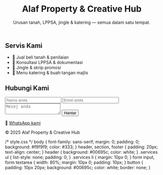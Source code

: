 <!-- index.html -->
<!DOCTYPE html>
<html lang="ms">
<head>
  <meta charset="UTF-8">
  <meta name="viewport" content="width=device-width, initial-scale=1.0">
  <title>Alaf Property & Creative Hub</title>
  <link rel="stylesheet" href="style.css">
</head>
<body>
  <header>
    <h1>Alaf Property & Creative Hub</h1>
    <p>Urusan tanah, LPPSA, jingle & katering — semua dalam satu tempat.</p>
  </header>

  <section class="services">
    <h2>Servis Kami</h2>
    <ul>
      <li>📍 Jual beli tanah & penilaian</li>
      <li>📄 Konsultasi LPPSA & dokumentasi</li>
      <li>🎵 Jingle & skrip promosi</li>
      <li>🍱 Menu katering & buah tangan majlis</li>
    </ul>
  </section>

  <section class="contact">
    <h2>Hubungi Kami</h2>
    <form>
      <input type="text" placeholder="Nama anda" required>
      <input type="email" placeholder="Emel anda" required>
      <textarea placeholder="Mesej anda" required></textarea>
      <button type="submit">Hantar</button>
    </form>
    <p>📱 <a href="https://wa.me/60123456789">WhatsApp kami</a></p>
  </section>

  <footer>
    <p>&copy; 2025 Alaf Property & Creative Hub</p>
  </footer>
</body>
</html>

/* style.css */
body {
  font-family: sans-serif;
  margin: 0;
  padding: 0;
  background: #f9f9f9;
  color: #333;
}
header, section, footer {
  padding: 20px;
  text-align: center;
}
header {
  background: #00695c;
  color: white;
}
.services ul {
  list-style: none;
  padding: 0;
}
.services li {
  margin: 10px 0;
}
form input, form textarea {
  width: 80%;
  margin: 10px 0;
  padding: 10px;
}
button {
  padding: 10px 20px;
  background: #00695c;
  color: white;
  border: none;
}
